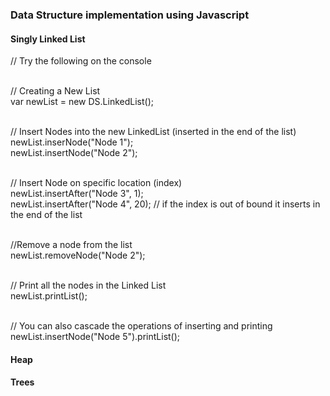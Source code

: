 <h3>Data Structure implementation using Javascript</h3>

<h4>Singly Linked List</h4>
<span class="comments">// Try the following on the console</span><br/><br/>

<span class="comments">// Creating a New List</span><br/>
var newList = new DS.LinkedList(); <br/><br/>

<span class="comments">// Insert Nodes into the new LinkedList (inserted in the end of the list)</span><br/>
newList.inserNode("Node 1");<br/>
newList.insertNode("Node 2");<br/><br/>

<span class="comments">// Insert Node on specific location (index)</span><br/>
newList.insertAfter("Node 3", 1);<br/>
newList.insertAfter("Node 4", 20); <span class="comments">// if the index is out of bound it inserts in the end of the list</span><br/><br/>

<span class="comments">//Remove a node from the list</span><br/>
newList.removeNode("Node 2");<br/><br/>

<span class="comments">// Print all the nodes in the Linked List</span><br/>
newList.printList();<br/><br/>

<span class="comments">// You can also cascade the operations of inserting and printing</span><br/>
newList.insertNode("Node 5").printList();<br/>
</code>
 
<h4>Heap</h4>

<h4>Trees</h4>

<h4></h4>


